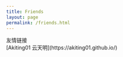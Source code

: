 ```yaml
---
title: Friends
layout: page
permalink: /friends.html
---
```

<div class="page-title">友情链接</div>
[Akiting01 云天明](https://akiting01.github.io/)